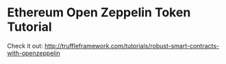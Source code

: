 # Ethereum Open Zeppelin Token Tutorial

Check it out: http://truffleframework.com/tutorials/robust-smart-contracts-with-openzeppelin